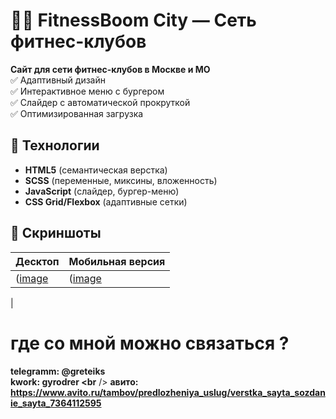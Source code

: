# 🏋️‍♂️ FitnessBoom City — Сеть фитнес-клубов  

**Сайт для сети фитнес-клубов в Москве и МО**  
✅ Адаптивный дизайн  
✅ Интерактивное меню с бургером  
✅ Слайдер с автоматической прокруткой  
✅ Оптимизированная загрузка  

## 🚀 Технологии  
- **HTML5** (семантическая верстка)  
- **SCSS** (переменные, миксины, вложенность)  
- **JavaScript** (слайдер, бургер-меню)  
- **CSS Grid/Flexbox** (адаптивные сетки)  

## 📸 Скриншоты  
| Десктоп | Мобильная версия |  
|---------|----------------|  
| ([image](https://github.com/user-attachments/assets/0bc79a0b-0c7a-4f79-b76d-73c17d3e43d9) | ([image](https://github.com/user-attachments/assets/2e7c1056-8278-47cf-b329-63192b5dcee1)
 |

# где со мной можно связаться ?

**telegramm: @greteiks** <br />
**kwork: gyrodrer <br** />
**авито: https://www.avito.ru/tambov/predlozheniya_uslug/verstka_sayta_sozdanie_sayta_7364112595** <br />
